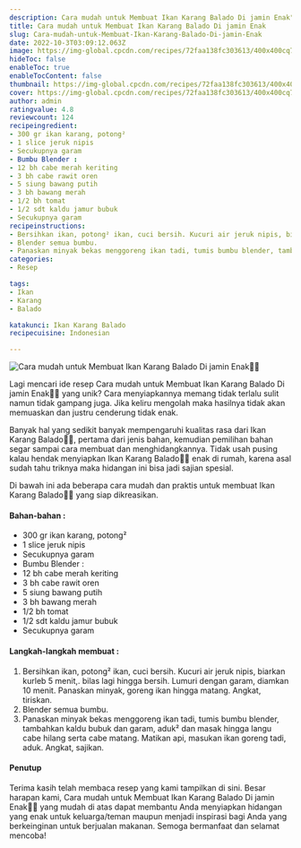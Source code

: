 ```yaml
---
description: Cara mudah untuk Membuat Ikan Karang Balado Di jamin Enak"
title: Cara mudah untuk Membuat Ikan Karang Balado Di jamin Enak
slug: Cara-mudah-untuk-Membuat-Ikan-Karang-Balado-Di-jamin-Enak
date: 2022-10-3T03:09:12.063Z
image: https://img-global.cpcdn.com/recipes/72faa138fc303613/400x400cq70/photo.jpg
hideToc: false
enableToc: true
enableTocContent: false
thumbnail: https://img-global.cpcdn.com/recipes/72faa138fc303613/400x400cq70/photo.jpg
cover: https://img-global.cpcdn.com/recipes/72faa138fc303613/400x400cq70/photo.jpg
author: admin
ratingvalue: 4.8
reviewcount: 124
recipeingredient:
- 300 gr ikan karang, potong²
- 1 slice jeruk nipis
- Secukupnya garam
- Bumbu Blender :
- 12 bh cabe merah keriting
- 3 bh cabe rawit oren
- 5 siung bawang putih
- 3 bh bawang merah
- 1/2 bh tomat
- 1/2 sdt kaldu jamur bubuk
- Secukupnya garam
recipeinstructions:
- Bersihkan ikan, potong² ikan, cuci bersih. Kucuri air jeruk nipis, biarkan kurleb 5 menit,. bilas lagi hingga bersih. Lumuri dengan garam, diamkan 10 menit. Panaskan minyak, goreng ikan hingga matang. Angkat, tiriskan.
- Blender semua bumbu.
- Panaskan minyak bekas menggoreng ikan tadi, tumis bumbu blender, tambahkan kaldu bubuk dan garam, aduk² dan masak hingga langu cabe hilang serta cabe matang. Matikan api, masukan ikan goreng tadi, aduk. Angkat, sajikan.
categories:
- Resep

tags:
- Ikan
- Karang
- Balado

katakunci: Ikan Karang Balado
recipecuisine: Indonesian

---
```


![Cara mudah untuk Membuat Ikan Karang Balado Di jamin Enak👩‍🍳](https://img-global.cpcdn.com/recipes/72faa138fc303613/400x400cq70/photo.jpg)

Lagi mencari ide resep Cara mudah untuk Membuat Ikan Karang Balado Di jamin Enak👩‍🍳 yang unik? Cara menyiapkannya memang tidak terlalu sulit namun tidak gampang juga. Jika keliru mengolah maka hasilnya tidak akan memuaskan dan justru cenderung tidak enak.

Banyak hal yang sedikit banyak mempengaruhi kualitas rasa dari Ikan Karang Balado👩‍🍳, pertama dari jenis bahan, kemudian pemilihan bahan segar sampai cara membuat dan menghidangkannya. Tidak usah pusing kalau hendak menyiapkan Ikan Karang Balado👩‍🍳 enak di rumah, karena asal sudah tahu triknya maka hidangan ini bisa jadi sajian spesial.

Di bawah ini ada beberapa cara mudah dan praktis untuk membuat Ikan Karang Balado👩‍🍳 yang siap dikreasikan.

<!--inarticleads1-->

#### Bahan-bahan :

- 300 gr ikan karang, potong²
- 1 slice jeruk nipis
- Secukupnya garam
- Bumbu Blender :
- 12 bh cabe merah keriting
- 3 bh cabe rawit oren
- 5 siung bawang putih
- 3 bh bawang merah
- 1/2 bh tomat
- 1/2 sdt kaldu jamur bubuk
- Secukupnya garam

<!--inarticleads2-->

#### Langkah-langkah membuat :

1. Bersihkan ikan, potong² ikan, cuci bersih. Kucuri air jeruk nipis, biarkan kurleb 5 menit,. bilas lagi hingga bersih. Lumuri dengan garam, diamkan 10 menit. Panaskan minyak, goreng ikan hingga matang. Angkat, tiriskan.
1. Blender semua bumbu.
1. Panaskan minyak bekas menggoreng ikan tadi, tumis bumbu blender, tambahkan kaldu bubuk dan garam, aduk² dan masak hingga langu cabe hilang serta cabe matang. Matikan api, masukan ikan goreng tadi, aduk. Angkat, sajikan.

#### Penutup

Terima kasih telah membaca resep yang kami tampilkan di sini. Besar harapan kami, Cara mudah untuk Membuat Ikan Karang Balado Di jamin Enak👩‍🍳 yang mudah di atas dapat membantu Anda menyiapkan hidangan yang enak untuk keluarga/teman maupun menjadi inspirasi bagi Anda yang berkeinginan untuk berjualan makanan. Semoga bermanfaat dan selamat mencoba!